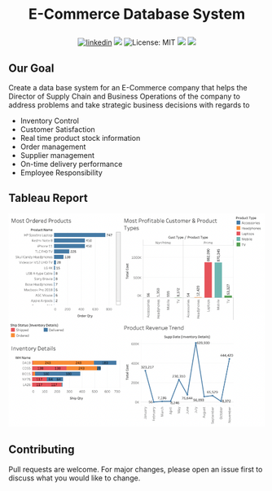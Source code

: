 # <p align="center">E-Commerce Database System</p>
<p align="center"> 
<a href="https://www.linkedin.com/in/roy-ashish">
<img alt="linkedin" src="https://img.shields.io/badge/-ashishroy-blue?style=flat&logo=Linkedin&logoColor=white&link=https://www.linkedin.com/in/roy-ashish"></a>
<img src="https://img.shields.io/badge/Version-1.0.0-blue" />
<img alt="License: MIT" src="https://img.shields.io/badge/license-MIT-yellow.svg" target="_blank" />
<img src="https://img.shields.io/badge/T--SQL-90%25-red">
<img src="https://img.shields.io/badge/Tableau-10%25-blueviolet">
</p>

## Our Goal

Create a data base system for an E-Commerce company that helps the Director of Supply Chain and Business Operations of the company to address problems and take strategic business decisions with regards to

<ul>
  <li>Inventory Control</li>
  <li>Customer Satisfaction</li>
  <li>Real time product stock information</li>
  <li>Order management</li>
  <li>Supplier management</li>
  <li>On-time delivery performance</li>
  <li>Employee Responsibility</li>
</ul>

## Tableau Report

<img src="https://github.com/royashishneu/E-Commerce_Database_System/blob/main/Screen%20Shot%202022-02-10%20at%204.14.02%20PM.png">
 
## Contributing
Pull requests are welcome. For major changes, please open an issue first to discuss what you would like to change.
